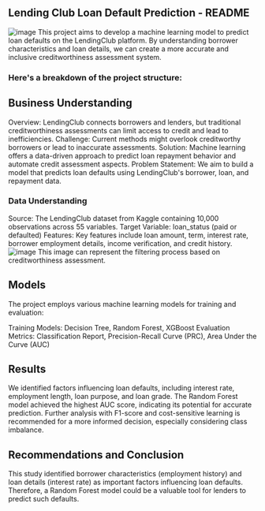 ## Lending Club Loan Default Prediction - README
![image](https://github.com/marionrion/phase3-project2/assets/162312622/2531262d-bb54-40ff-8ad1-f18a10af2f93)
This project aims to develop a machine learning model to predict loan defaults on the LendingClub platform. By understanding borrower characteristics and loan details, we can create a more accurate and inclusive creditworthiness assessment system.

### Here's a breakdown of the project structure:
## Business Understanding
Overview: LendingClub connects borrowers and lenders, but traditional creditworthiness assessments can limit access to credit and lead to inefficiencies.
Challenge: Current methods might overlook creditworthy borrowers or lead to inaccurate assessments.
Solution: Machine learning offers a data-driven approach to predict loan repayment behavior and automate credit assessment aspects.
Problem Statement: We aim to build a model that predicts loan defaults using LendingClub's borrower, loan, and repayment data.

### Data Understanding
Source: The LendingClub dataset from Kaggle containing 10,000 observations across 55 variables.
Target Variable: loan_status (paid or defaulted)
Features: Key features include loan amount, term, interest rate, borrower employment details, income verification, and credit history.
![image](https://github.com/marionrion/phase3-project2/assets/162312622/77d6aabc-34bd-429f-a4de-5c82a24f971c)
This image can represent the filtering process based on creditworthiness assessment.

##  Models
The project employs various machine learning models for training and evaluation:

Training Models: Decision Tree, Random Forest, XGBoost
Evaluation Metrics: Classification Report, Precision-Recall Curve (PRC), Area Under the Curve (AUC)

## Results
We identified factors influencing loan defaults, including interest rate, employment length, loan purpose, and loan grade.
The Random Forest model achieved the highest AUC score, indicating its potential for accurate prediction.
Further analysis with F1-score and cost-sensitive learning is recommended for a more informed decision, especially considering class imbalance.

## Recommendations and Conclusion
This study identified borrower characteristics (employment history) and loan details (interest rate) as important factors influencing loan defaults.  Therefore, a Random Forest model could be a valuable tool for lenders to predict such defaults.





















